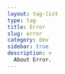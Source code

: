 ```yaml
---
layout: tag-list
type: tag
title: Error
slug: error
category: dev
sidebar: true
description: >
  About Error.
---
```

